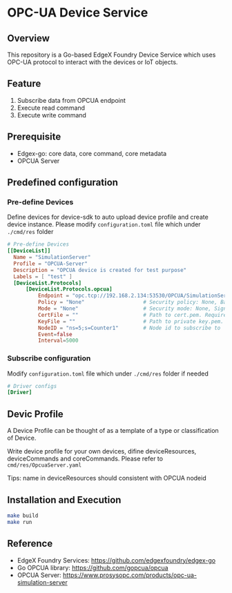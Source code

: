 # OPC-UA Device Service

## Overview
This repository is a Go-based EdgeX Foundry Device Service which uses OPC-UA protocol to interact with the devices or IoT objects.

## Feature

1. Subscribe data from OPCUA endpoint
2. Execute read command
2. Execute write command

## Prerequisite
* Edgex-go: core data, core command, core metadata
* OPCUA Server

## Predefined configuration

### Pre-define Devices
Define devices for device-sdk to auto upload device profile and create device instance. Please modify `configuration.toml` file which under `./cmd/res` folder
```toml
# Pre-define Devices
[[DeviceList]]
  Name = "SimulationServer"
  Profile = "OPCUA-Server"
  Description = "OPCUA device is created for test purpose"
  Labels = [ "test" ]
  [DeviceList.Protocols]
      [DeviceList.Protocols.opcua]
          Endpoint = "opc.tcp://192.168.2.134:53530/OPCUA/SimulationServer"
          Policy = "None"                   # Security policy: None, Basic128Rsa15, Basic256, Basic256Sha256. Default: auto
          Mode = "None"                     # Security mode: None, Sign, SignAndEncrypt. Default: auto
          CertFile = ""                     # Path to cert.pem. Required for security mode/policy != None
          KeyFile = ""                      # Path to private key.pem. Required for security mode/policy != None
          NodeID = "ns=5;s=Counter1"        # Node id to subscribe to
          Event=false
          Interval=5000
```

### Subscribe configuration
Modify `configuration.toml` file which under `./cmd/res` folder if needed
```toml
# Driver configs
[Driver]

```
## Devic Profile

A Device Profile can be thought of as a template of a type or classification of Device. 

Write device profile for your own devices, difine deviceResources, deviceCommands and coreCommands. Please refer to `cmd/res/OpcuaServer.yaml`

Tips: name in deviceResources should consistent with OPCUA nodeid


## Installation and Execution
```bash
make build
make run
```

## Reference
* EdgeX Foundry Services: https://github.com/edgexfoundry/edgex-go
* Go OPCUA library: https://github.com/gopcua/opcua
* OPCUA Server: https://www.prosysopc.com/products/opc-ua-simulation-server
